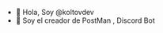 - 👋 Hola, Soy @koltovdev
- 👀 Soy el creador de PostMan , Discord Bot

<!---
Lyunxpotat/Lyunxpotat is a ✨ special ✨ repository because its `README.md` (this file) appears on your GitHub profile.
You can click the Preview link to take a look at your changes.
--->
